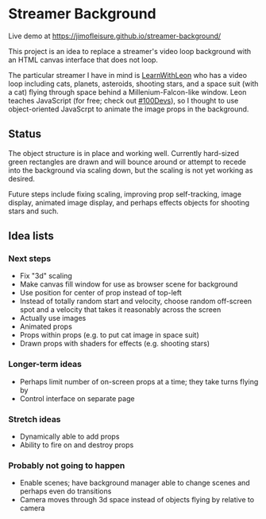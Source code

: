 # Streamer Background

Live demo at https://jimofleisure.github.io/streamer-background/

This project is an idea to replace a streamer's video loop background
with an HTML canvas interface that does not loop.

The particular streamer I have in mind is
[LearnWithLeon](https://www.twitch.tv/learnwithleon) who has a
video loop including cats, planets, asteroids, shooting stars,
and a space suit (with a cat) flying through space behind a
Millenium-Falcon-like window. Leon teaches JavaScript (for free; check
out [#100Devs](https://leonnoel.com/100devs/)), so I thought to use
object-oriented JavaScrpt to animate the image props in the background.

## Status

The object structure is in place and working well. Currently hard-sized
green rectangles are drawn and will bounce around or attempt to recede
into the background via scaling down, but the scaling is not yet working
as desired.

Future steps include fixing scaling, improving prop self-tracking,
image display, animated image display, and perhaps effects objects for
shooting stars and such.

## Idea lists

### Next steps

- Fix "3d" scaling
- Make canvas fill window for use as browser scene for background
- Use position for center of prop instead of top-left
- Instead of totally random start and velocity, choose random off-screen spot and a velocity that takes it reasonably across the screen
- Actually use images
- Animated props
- Props within props (e.g. to put cat image in space suit)
- Drawn props with shaders for effects (e.g. shooting stars)

### Longer-term ideas

- Perhaps limit number of on-screen props at a time; they take turns flying by
- Control interface on separate page

### Stretch ideas

- Dynamically able to add props
- Ability to fire on and destroy props

### Probably not going to happen

- Enable scenes; have background manager able to change scenes and perhaps even do transitions
- Camera moves through 3d space instead of objects flying by relative to camera
